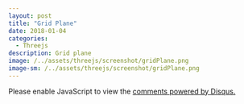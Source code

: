 ```yaml
---
layout: post
title: "Grid Plane"
date: 2018-01-04
categories:
  - Threejs
description: Grid plane   
image: /../assets/threejs/screenshot/gridPlane.png
image-sm: /../assets/threejs/screenshot/gridPlane.png
---
```


<script src="https://code.jquery.com/jquery-1.9.1.min.js"></script>
<script type="text/javascript" src="{{ site.url }}/assets/threejs/build/three.js"></script>
<script type="text/javascript" src="{{ site.url }}/assets/threejs/js/Detector.js"></script>
<script type="text/javascript" src="{{ site.url }}/assets/threejs/js/libs/stats.min.js"></script>
<script src="{{ site.url }}/assets/threejs/js/controls/TransformControls.js"></script>
<script src="{{ site.url }}/assets/threejs/js/controls/OrbitControls.js"></script>
<script src="{{ site.url }}/assets/threejs/js/libs/dat.gui.min.js"></script>
<div id="threejsView"></div>
<script type="text/javascript">
	if(!Detector.webgl){
		Detector.addGetWebGLMessage();
	}
	
	var container, camera, scene, renderer, boxMesh;
	var transformControl; 	//트랜스폼 컨트롤러 
	var stats; 
	var params = {
			xRotate : false,
			yRotate : false,
			zRotate : false
	}
	
	function onWindowResize(){
		camera.aspect = window.innerWidth / window.innerHeight;
		camera.updateProjectionMatrix();
		renderer.setSize(window.innerWidth, window.innerHeight);
	}
	
	//초기화 함수 
	function init(){
		
		container = document.createElement('div');
		$('#threejsView').append(container);
		
		var info = document.createElement('div');
		info.style.position = 'absolute';
		info.style.top = '10px';
		info.style.width = '100%';
		info.style.textAlign = 'center';
		info.innerHTML = '<a href="/example/practice/gridPlane" target="_blank" rel="noopener">Full shot</a> - voxel painter';
		container.appendChild(info);
		
		stats = new Stats(); 					//stats 객채 생성 
		container.appendChild(stats.dom);		//container에 stats dom append
		
		//카메라 
		camera = new THREE.PerspectiveCamera(45, window.innerWidth / window.innerHeight, 1, 10000);
		camera.position.set(500,800,1300);
		camera.lookAt(new THREE.Vector3());
		
		//씬
		scene = new THREE.Scene();
		scene.background = new THREE.Color(0xf0f0f0);
		
		//그리드 
		var gridHelper = new THREE.GridHelper(1000, 20);
		scene.add(gridHelper);
		
		//지오메트리 
		var geometry = new THREE.PlaneBufferGeometry(1000, 1000);
		geometry.rotateX(-Math.PI/2);
		
		//박스 생성
		var boxTexture = new THREE.TextureLoader().load('/textures/crate.gif');		//박스 텍스쳐 가져오기 
		var boxGeometry = new THREE.BoxBufferGeometry(200, 200, 200);				//박스 지오메트리
		var boxMaterial  = new THREE.MeshBasicMaterial({map:boxTexture});				//박스 메터리얼
		boxMesh = new THREE.Mesh(boxGeometry, boxMaterial);
		scene.add(boxMesh);
		
		//바닥 메시 생성 
		plane = new THREE.Mesh(geometry, new THREE.MeshBasicMaterial({visible:false}));
		scene.add(plane);
		
		//directional Light 조명 
		var directionalLight = new THREE.DirectionalLight(0xffffff);
		directionalLight.position.set(1,0.75,0.5).normalize();
		scene.add(directionalLight);
		
		//랜더러
		renderer = new THREE.WebGLRenderer({antialias:true});
		renderer.setPixelRatio(window.devicePixelRatio);
		renderer.setSize($('.post').innerWidth(), $('.post').innerWidth() * 2);
		container.appendChild(renderer.domElement);
		
		$('#threejsView').innerWidth($('.post').innerWidth()); 
		$('#threejsView').innerHeight($('.post').innerWidth() * 2); 
		
		
		//TransformControls 생성
		transformControl = new THREE.TransformControls(camera, renderer.domElement);
		//transformControl.addEventListener('change', render);
		scene.add(transformControl);
		
		//OrbitControls 생성 - 마우스 조작 컨트롤러
		var controls = new THREE.OrbitControls(camera, renderer.domElement);
		controls.damping = 0.2;
		
		transformControl.attach(boxMesh);
		
		
		
		//GUI 생성 
		var gui = new dat.GUI();
		gui.add(params, 'xRotate');
		gui.add(params, 'yRotate');
		gui.add(params, 'zRotate');
		gui.open();
		
		//윈도우 리사이즈 이벤트 리스너 등록
		window.addEventListener('resize', onWindowResize, false);
		
	}
	
	// 그리기 함수 
	function render(){
		renderer.render(scene,camera);
	}
	
	function animate(){
		requestAnimationFrame(animate);
		
		if(params.xRotate){
			boxMesh.rotation.x += 0.01;	
		}
		
		if(params.yRotate){
			boxMesh.rotation.y += 0.01;	
		}
		
		if(params.zRotate){
			boxMesh.rotation.z += 0.01;	
		}
		
		renderer.render(scene,camera);
		
		stats.update();
		
		transformControl.update();
	}
	
	init();
	//render();
	animate();
	
</script>



<div id="disqus_thread"></div>
<script>

/**
*  RECOMMENDED CONFIGURATION VARIABLES: EDIT AND UNCOMMENT THE SECTION BELOW TO INSERT DYNAMIC VALUES FROM YOUR PLATFORM OR CMS.
*  LEARN WHY DEFINING THESE VARIABLES IS IMPORTANT: https://disqus.com/admin/universalcode/#configuration-variables*/
/*
var disqus_config = function () {
this.page.url = PAGE_URL;  // Replace PAGE_URL with your page's canonical URL variable
this.page.identifier = PAGE_IDENTIFIER; // Replace PAGE_IDENTIFIER with your page's unique identifier variable
};
*/
(function() { // DON'T EDIT BELOW THIS LINE
var d = document, s = d.createElement('script');
s.src = 'https://silqwer.disqus.com/embed.js';
s.setAttribute('data-timestamp', +new Date());
(d.head || d.body).appendChild(s);
})();
</script>
<noscript>Please enable JavaScript to view the <a href="https://disqus.com/?ref_noscript">comments powered by Disqus.</a></noscript>